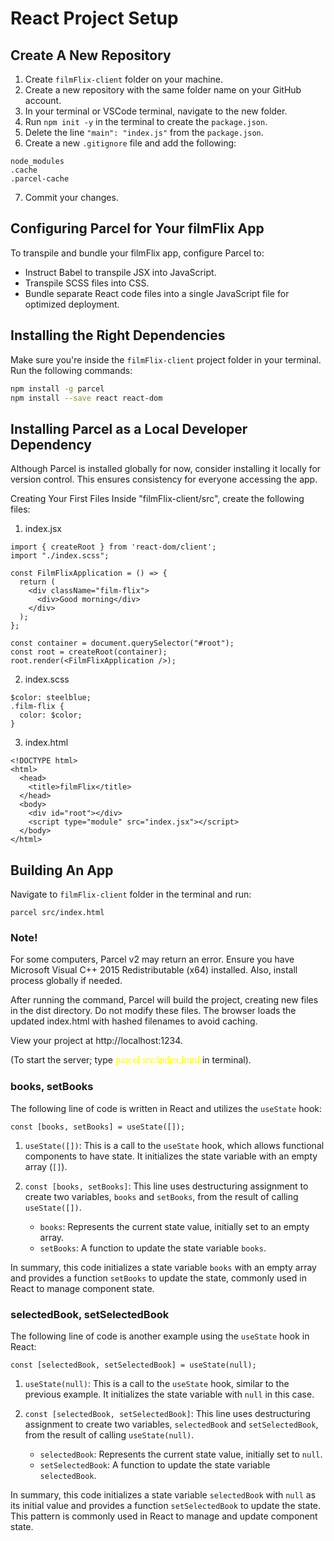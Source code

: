 # React Project Setup
## Create A New Repository

1. Create `filmFlix-client` folder on your machine.
2. Create a new repository with the same folder name on your GitHub account.
3. In your terminal or VSCode terminal, navigate to the new folder.
4. Run `npm init -y` in the terminal to create the `package.json`.
5. Delete the line `"main": "index.js"` from the `package.json`.
6. Create a new `.gitignore` file and add the following:
```
node_modules
.cache
.parcel-cache
```
7. Commit your changes.

## Configuring Parcel for Your filmFlix App

To transpile and bundle your filmFlix app, configure Parcel to:

- Instruct Babel to transpile JSX into JavaScript.
- Transpile SCSS files into CSS.
- Bundle separate React code files into a single JavaScript file for optimized deployment.

## Installing the Right Dependencies

Make sure you're inside the `filmFlix-client` project folder in your terminal. Run the following commands:

```bash
npm install -g parcel
npm install --save react react-dom
```

## Installing Parcel as a Local Developer Dependency
Although Parcel is installed globally for now, consider installing it locally for version control. This ensures consistency for everyone accessing the app.

Creating Your First Files
Inside "filmFlix-client/src", create the following files:

1. index.jsx
```
import { createRoot } from 'react-dom/client';
import "./index.scss";

const FilmFlixApplication = () => {
  return (
    <div className="film-flix">
      <div>Good morning</div>
    </div>
  );
};

const container = document.querySelector("#root");
const root = createRoot(container);
root.render(<FilmFlixApplication />);
```

2. index.scss
```
$color: steelblue;
.film-flix {
  color: $color;
}
```

3. index.html
```
<!DOCTYPE html>
<html>
  <head>
    <title>filmFlix</title>
  </head>
  <body>
    <div id="root"></div>
    <script type="module" src="index.jsx"></script>
  </body>
</html>
```

## Building An App
Navigate to `filmFlix-client` folder in the terminal and run:
```
parcel src/index.html
```

### Note! 
For some computers, Parcel v2 may return an error. Ensure you have Microsoft Visual C++ 2015 Redistributable (x64) installed. Also, install process globally if needed.

After running the command, Parcel will build the project, creating new files in the dist directory. Do not modify these files. The browser loads the updated index.html with hashed filenames to avoid caching.

View your project at http://localhost:1234. 

(To start the server; type <span style="font-family: 'Monaco'; font-size: 16px; font-weight:light; color: yellow">
parcel src/index.html</span> in terminal).


### books, setBooks
The following line of code is written in React and utilizes the `useState` hook:

```
const [books, setBooks] = useState([]);
```

1. `useState([])`: This is a call to the `useState` hook, which allows functional components to have state. It initializes the state variable with an empty array (`[]`).

2. `const [books, setBooks]`: This line uses destructuring assignment to create two variables, `books` and `setBooks`, from the result of calling `useState([])`.
   - `books`: Represents the current state value, initially set to an empty array.
   - `setBooks`: A function to update the state variable `books`.

In summary, this code initializes a state variable `books` with an empty array and provides a function `setBooks` to update the state, commonly used in React to manage component state.

### selectedBook, setSelectedBook
The following line of code is another example using the `useState` hook in React:

```
const [selectedBook, setSelectedBook] = useState(null);
```

1. `useState(null)`: This is a call to the `useState` hook, similar to the previous example. It initializes the state variable with `null` in this case.

2. `const [selectedBook, setSelectedBook]`: This line uses destructuring assignment to create two variables, `selectedBook` and `setSelectedBook`, from the result of calling `useState(null)`.
   - `selectedBook`: Represents the current state value, initially set to `null`.
   - `setSelectedBook`: A function to update the state variable `selectedBook`.

In summary, this code initializes a state variable `selectedBook` with `null` as its initial value and provides a function `setSelectedBook` to update the state. This pattern is commonly used in React to manage and update component state.
